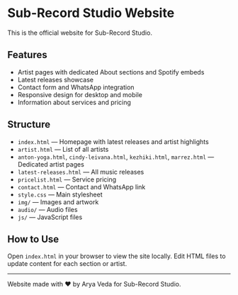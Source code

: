 # Sub-Record Studio Website

This is the official website for Sub-Record Studio.

## Features
- Artist pages with dedicated About sections and Spotify embeds
- Latest releases showcase
- Contact form and WhatsApp integration
- Responsive design for desktop and mobile
- Information about services and pricing

## Structure
- `index.html` — Homepage with latest releases and artist highlights
- `artist.html` — List of all artists
- `anton-yoga.html`, `cindy-leivana.html`, `kezhiki.html`, `marrez.html` — Dedicated artist pages
- `latest-releases.html` — All music releases
- `pricelist.html` — Service pricing
- `contact.html` — Contact and WhatsApp link
- `style.css` — Main stylesheet
- `img/` — Images and artwork
- `audio/` — Audio files
- `js/` — JavaScript files

## How to Use
Open `index.html` in your browser to view the site locally. Edit HTML files to update content for each section or artist.

---
Website made with ❤️ by Arya Veda for Sub-Record Studio.
